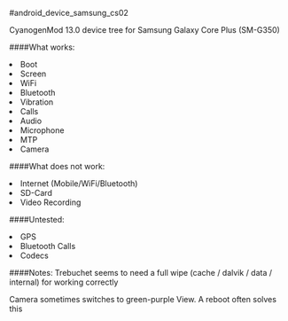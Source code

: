#android_device_samsung_cs02

CyanogenMod 13.0 device tree for Samsung Galaxy Core Plus (SM-G350)

####What works:
<li>Boot</li>
<li>Screen</li>
<li>WiFi</li>
<li>Bluetooth</li>
<li>Vibration</li>
<li>Calls</li>
<li>Audio</li>
<li>Microphone</li>
<li>MTP</li>
<li>Camera</li>

####What does not work:
<li>Internet (Mobile/WiFi/Bluetooth)</li>
<li>SD-Card</li>
<li>Video Recording</li>

####Untested:
<li>GPS</li>
<li>Bluetooth Calls</li>
<li>Codecs</li>

####Notes:
Trebuchet seems to need a full wipe (cache / dalvik / data / internal) for working correctly

Camera sometimes switches to green-purple View. A reboot often solves this
